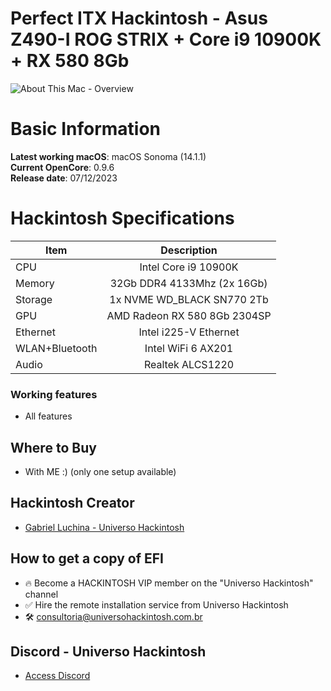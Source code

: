 # Perfect ITX Hackintosh - Asus Z490-I ROG STRIX + Core i9 10900K + RX 580 8Gb

![About This Mac - Overview](https://github.com/luchina-gabriel/EFI-ASUS-Z490i-ROG-STRIX-Core-i9-10900K-dGPU-RX580-PUBLIC/assets/23700365/e4824657-5a9b-4098-b9ed-1341d4a52145)

# Basic Information

**Latest working macOS**: macOS Sonoma (14.1.1)
<br>
**Current OpenCore**: 0.9.6
<br>
**Release date**: 07/12/2023

# Hackintosh Specifications
|Item|Description|
|-|:-------:|
|CPU|Intel Core i9 10900K|
|Memory|32Gb DDR4 4133Mhz (2x 16Gb)|
|Storage|1x NVME WD_BLACK SN770 2Tb|
|GPU|AMD Radeon RX 580 8Gb 2304SP|
|Ethernet|Intel i225-V Ethernet|
|WLAN+Bluetooth|Intel WiFi 6 AX201|
|Audio|Realtek ALCS1220|

### Working features
- All features

## Where to Buy
- With ME :) (only one setup available)

## Hackintosh Creator
- [Gabriel Luchina - Universo Hackintosh](https://luchina.com.br)

## How to get a copy of EFI
- 🔥 Become a HACKINTOSH VIP member on the "Universo Hackintosh" channel
- ✅ Hire the remote installation service from Universo Hackintosh
- 🛠️ [consultoria@universohackintosh.com.br](mailto:consultoria@universohackintosh.com.br)

## Discord - Universo Hackintosh
- [Access Discord](https://discord.universohackintosh.com.br)
